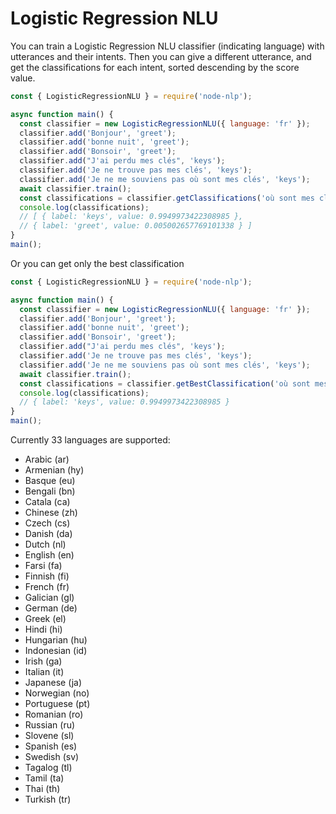 # Logistic Regression NLU

You can train a Logistic Regression NLU classifier (indicating language) with utterances and their intents.
Then you can give a different utterance, and get the classifications for each intent, sorted descending by the score value.

```javascript
const { LogisticRegressionNLU } = require('node-nlp');

async function main() {
  const classifier = new LogisticRegressionNLU({ language: 'fr' });
  classifier.add('Bonjour', 'greet');
  classifier.add('bonne nuit', 'greet');
  classifier.add('Bonsoir', 'greet');
  classifier.add("J'ai perdu mes clés", 'keys');
  classifier.add('Je ne trouve pas mes clés', 'keys');
  classifier.add('Je ne me souviens pas où sont mes clés', 'keys');
  await classifier.train();
  const classifications = classifier.getClassifications('où sont mes clés');
  console.log(classifications);
  // [ { label: 'keys', value: 0.9949973422308985 },
  // { label: 'greet', value: 0.005002657769101338 } ]
}
main();
```

Or you can get only the best classification

```javascript
const { LogisticRegressionNLU } = require('node-nlp');

async function main() {
  const classifier = new LogisticRegressionNLU({ language: 'fr' });
  classifier.add('Bonjour', 'greet');
  classifier.add('bonne nuit', 'greet');
  classifier.add('Bonsoir', 'greet');
  classifier.add("J'ai perdu mes clés", 'keys');
  classifier.add('Je ne trouve pas mes clés', 'keys');
  classifier.add('Je ne me souviens pas où sont mes clés', 'keys');
  await classifier.train();
  const classifications = classifier.getBestClassification('où sont mes clés');
  console.log(classifications);
  // { label: 'keys', value: 0.9949973422308985 }
}
main();
```

Currently 33 languages are supported:

- Arabic (ar)
- Armenian (hy)
- Basque (eu)
- Bengali (bn)
- Catala (ca)
- Chinese (zh)
- Czech (cs)
- Danish (da)
- Dutch (nl)
- English (en)
- Farsi (fa)
- Finnish (fi)
- French (fr)
- Galician (gl)
- German (de)
- Greek (el)
- Hindi (hi)
- Hungarian (hu)
- Indonesian (id)
- Irish (ga)
- Italian (it)
- Japanese (ja)
- Norwegian (no)
- Portuguese (pt)
- Romanian (ro)
- Russian (ru)
- Slovene (sl)
- Spanish (es)
- Swedish (sv)
- Tagalog (tl)
- Tamil (ta)
- Thai (th)
- Turkish (tr)
